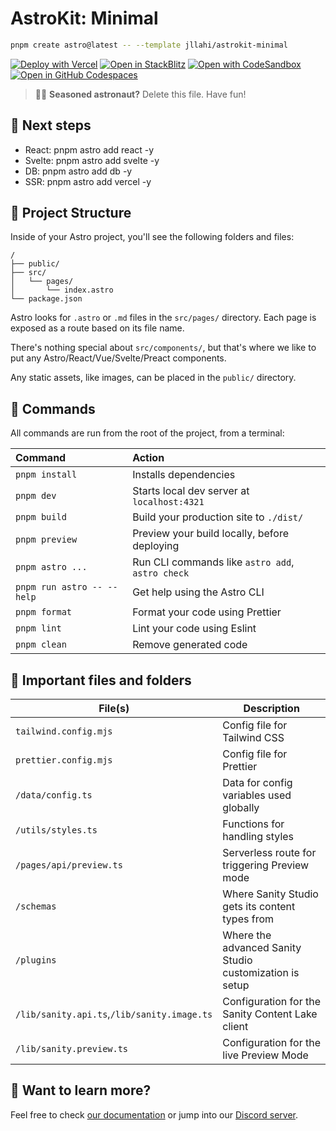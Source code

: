 # AstroKit: Minimal

```sh
pnpm create astro@latest -- --template jllahi/astrokit-minimal
```

[![Deploy with Vercel](https://vercel.com/button)][vercel-deploy]
[![Open in StackBlitz](https://developer.stackblitz.com/img/open_in_stackblitz.svg)](https://stackblitz.com/github/jllahi/astrokit-minimal)
[![Open with CodeSandbox](https://assets.codesandbox.io/github/button-edit-lime.svg)](https://codesandbox.io/p/sandbox/github/jllahi/astrokit-minimal)
[![Open in GitHub Codespaces](https://github.com/codespaces/badge.svg)](https://codespaces.new/jllahi/astrokit-minimal)

> 🧑‍🚀 **Seasoned astronaut?** Delete this file. Have fun!

## 🚩 Next steps

- React: pnpm astro add react -y
- Svelte: pnpm astro add svelte -y
- DB: pnpm astro add db -y
- SSR: pnpm astro add vercel -y

## 🚀 Project Structure

Inside of your Astro project, you'll see the following folders and files:

```text
/
├── public/
├── src/
│   └── pages/
│       └── index.astro
└── package.json
```

Astro looks for `.astro` or `.md` files in the `src/pages/` directory. Each page is exposed as a route based on its file name.

There's nothing special about `src/components/`, but that's where we like to put any Astro/React/Vue/Svelte/Preact components.

Any static assets, like images, can be placed in the `public/` directory.

## 🧞 Commands

All commands are run from the root of the project, from a terminal:

| Command                    | Action                                           |
| :------------------------- | :----------------------------------------------- |
| `pnpm install`             | Installs dependencies                            |
| `pnpm dev`                 | Starts local dev server at `localhost:4321`      |
| `pnpm build`               | Build your production site to `./dist/`          |
| `pnpm preview`             | Preview your build locally, before deploying     |
| `pnpm astro ...`           | Run CLI commands like `astro add`, `astro check` |
| `pnpm run astro -- --help` | Get help using the Astro CLI                     |
| `pnpm format`              | Format your code using Prettier                  |
| `pnpm lint`                | Lint your code using Eslint                      |
| `pnpm clean`               | Remove generated code                            |

## 📂 Important files and folders

| File(s)                                     | Description                                             |
| ------------------------------------------- | ------------------------------------------------------- |
| `tailwind.config.mjs`                       | Config file for Tailwind CSS                            |
| `prettier.config.mjs`                       | Config file for Prettier                                |
| `/data/config.ts`                           | Data for config variables used globally                 |
| `/utils/styles.ts`                          | Functions for handling styles                           |
| `/pages/api/preview.ts`                     | Serverless route for triggering Preview mode            |
| `/schemas`                                  | Where Sanity Studio gets its content types from         |
| `/plugins`                                  | Where the advanced Sanity Studio customization is setup |
| `/lib/sanity.api.ts`,`/lib/sanity.image.ts` | Configuration for the Sanity Content Lake client        |
| `/lib/sanity.preview.ts`                    | Configuration for the live Preview Mode                 |

## 👀 Want to learn more?

Feel free to check [our documentation](https://docs.astro.build) or jump into our [Discord server](https://astro.build/chat).

[vercel-deploy]: https://vercel.com/new/clone?repository-url=https%3A%2F%2Fgithub.com%2Fjllahi%2Fastrokit-minimal&repository-name=astrokit-minimal&project-name=astrokit-minimal&demo-title=Astro%20Kit%20Starter&demo-description=Astro-powered%20site%20with%20minimal%20configuration&demo-url=https%3A%2F%2Fastrokit-minimal.vercel.app%2F&demo-image=https%3A%2F%2Fastrokit-minimal.vercel.app%2Freadme.jpg
